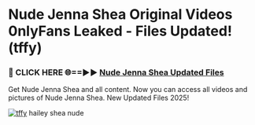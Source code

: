 # Nude Jenna Shea Original Videos 0nlyFans Leaked - Files Updated! (tffy)

<h3>🔴 CLICK HERE 🌐==►► <a href="https://tinyurl.com/52m3yx9h" rel="nofollow">Nude Jenna Shea Updated Files</a></h3>

Get Nude Jenna Shea and all content. Now you can access all videos and pictures of Nude Jenna Shea. New Updated Files 2025!

[![tffy](https://i.imgur.com/TnHtlc8.gif)](https://tinyurl.com/52m3yx9h)
hailey shea nude